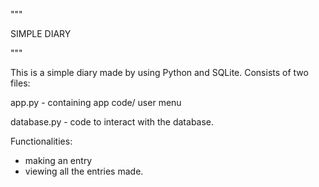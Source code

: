 """

SIMPLE DIARY

"""

This is a simple diary made by using Python and SQLite.
Consists of two files:

app.py - containing app code/ user menu

database.py - code to interact with the database.

Functionalities:
- making an entry
- viewing all the entries made.
